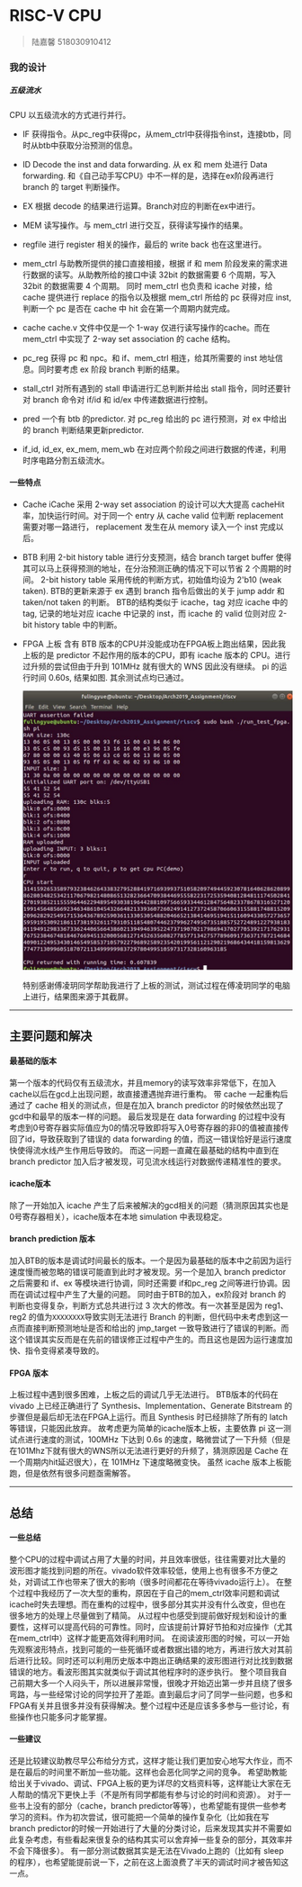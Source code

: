 # RISC-V CPU

> 陆嘉馨 
> 518030910412

### 我的设计

##### 五级流水

CPU 以五级流水的方式进行并行。

- IF
  获得指令。从pc_reg中获得pc，从mem_ctrl中获得指令inst，连接btb，同时从btb中获取分治预测的信息。

- ID
  Decode the inst and data forwarding. 从 ex 和 mem 处进行 Data forwarding. 和《自己动手写CPU》中不一样的是，选择在ex阶段再进行 branch 的 target 判断操作。

- EX
  根据 decode 的结果进行运算。Branch对应的判断在ex中进行。

- MEM
  读写操作。与 mem_ctrl 进行交互，获得读写操作的结果。

- regfile
  进行 register 相关的操作，最后的 write back 也在这里进行。

- mem_ctrl
  与助教所提供的接口直接相接，根据 if 和 mem 阶段发来的需求进行数据的读写。从助教所给的接口中读 32bit 的数据需要 6 个周期，写入 32bit 的数据需要 4 个周期。
  同时 mem_ctrl 也负责和 icache 对接，给 cache 提供进行 replace 的指令以及根据 mem_ctrl 所给的 pc 获得对应 inst, 判断一个 pc 是否在 cache 中 hit 会在第一个周期内就完成。

- cache
  cache.v 文件中仅是一个 1-way 仅进行读写操作的cache。而在 mem_ctrl 中实现了 2-way set association 的 cache 结构。

- pc_reg
  获得 pc 和 npc。和 if、mem_ctrl 相连，给其所需要的 inst 地址信息。同时要考虑 ex 阶段 branch 判断的结果。

- stall_ctrl
  对所有遇到的 stall 申请进行汇总判断并给出 stall 指令，同时还要针对 branch 命令对 if/id 和 id/ex 中传递数据进行控制。

- pred
  一个有 btb 的predictor. 对 pc_reg 给出的 pc 进行预测，对 ex 中给出的 branch 判断结果更新predictor.

- if_id, id_ex, ex_mem, mem_wb
  在对应两个阶段之间进行数据的传递，利用时序电路分割五级流水。

#### 一些特点
- Cache
  iCache 采用 2-way set association 的设计可以大大提高 cacheHit 率，加快运行时间。对于同一个 entry 从 cache valid 位判断 replacement 需要对哪一路进行， replacement 发生在从 memory 读入一个 inst 完成以后。

- BTB
  利用 2-bit history table 进行分支预测，结合 branch target buffer 使得其可以马上获得预测的地址，在分治预测正确的情况下可以节省 2 个周期的时间。
  2-bit history table 采用传统的判断方式，初始值均设为 2'b10 (weak taken).
  BTB的更新来源于 ex 遇到 branch 指令后做出的关于 jump addr 和 taken/not taken 的判断。
  BTB的结构类似于 icache，tag 对应 icache 中的 tag, 记录的地址对应 icache 中记录的 inst，而 icache 的 valid 位则对应 2-bit history table 中的判断。

- FPGA 上板
  含有 BTB 版本的CPU并没能成功在FPGA板上跑出结果，因此我上板的是 predictor 不起作用的版本的CPU，即有 icache 版本的 CPU。进行过升频的尝试但由于升到 101MHz 就有很大的 WNS 因此没有继续。
  pi 的运行时间 0.60s, 结果如图.
  其余测试点均已通过。
  
  ![avatar](https://github.com/Jiaxin-Lu/RISCV-CPU/blob/master/doc/pi_fpga0.6.jpg)

  特别感谢傅凌玥同学帮助我进行了上板的测试，测试过程在傅凌玥同学的电脑上进行，结果图来源于其截屏。

---

## 主要问题和解决

#### 最基础的版本

第一个版本的代码仅有五级流水，并且memory的读写效率非常低下，在加入cache以后在gcd上出现问题，故直接遭遇抛弃进行重构。
带 cache 一起重构后通过了 cache 相关的测试点，但是在加入 branch predictor 的时候依然出现了gcd中和最早的版本一样的问题。
最后发现是在 data forwarding 的过程中没有考虑到0号寄存器实际值应为0的情况导致即将写入0号寄存器的非0的值被直接传回了id，导致获取到了错误的 data forwarding 的值，而这一错误恰好是运行速度快使得流水线产生作用后导致的。
而这一问题一直藏在最基础的结构中直到在 branch predictor 加入后才被发现，可见流水线运行对数据传递精准性的要求。

#### icache版本

除了一开始加入 icache 产生了后来被解决的gcd相关的问题（猜测原因其实也是0号寄存器相关），icache版本在本地 simulation 中表现稳定。

#### branch prediction 版本

加入BTB的版本是调试时间最长的版本。一个是因为最基础的版本中之前因为运行速度慢而被忽略的错误可能直到此时才被发现。另一个是加入 branch predictor 之后需要和 if、ex 等模块进行协调，同时还需要 if和pc_reg 之间等进行协调。因而在调试过程中产生了大量的问题。
同时由于BTB的加入，ex阶段对 branch 的判断也变得复杂，判断方式总共进行过 3 次大的修改。有一次甚至是因为 reg1、reg2 的值为`XXXXXXXX`导致实则无法进行 Branch 的判断，但代码中未考虑到这一点而直接判断预测地址是否和给出的 jmp_target 一致导致进行了错误的判断。而这个错误其实反而是在先前的错误修正过程中产生的。而且这也是因为运行速度加快、指令变得紧凑导致的。

#### FPGA 版本

上板过程中遇到很多困难，上板之后的调试几乎无法进行。
BTB版本的代码在 vivado 上已经正确进行了 Synthesis、Implementation、Generate Bitstream 的步骤但是最后却无法在FPGA上运行。而且 Synthesis 时已经排除了所有的 latch 等错误，只能因此放弃。
故考虑更为简单的icache版本上板，主要依靠 pi 这一测试点进行速度的测试，100MHz 下达到 0.6s 的速度，略微尝试了一下升频（但是在101Mhz下就有很大的WNS所以无法进行更好的升频了，猜测原因是 Cache 在一个周期内hit延迟很大），在 101MHz 下速度略微变快。
虽然 icache 版本上板能跑，但是依然有很多问题亟需解答。

---

## 总结

#### 一些总结

整个CPU的过程中调试占用了大量的时间，并且效率很低，往往需要对比大量的波形图才能找到问题的所在。vivado软件效率较低，使用上也有很多不方便之处，对调试工作也带来了很大的影响（很多时间都花在等待vivado运行上）。
在整个过程中我经历了一次大型的重构，原因在于自己的mem_ctrl效率问题和调试icache时失去理想。而在重构的过程中，很多部分其实并没有什么改变，但也在很多地方的处理上尽量做到了精简。
从过程中也感受到提前做好规划和设计的重要性，这样可以提高代码的可靠性。同时，应该提前计算好节拍和对应操作（尤其在mem_ctrl中）这样才能更高效得利用时间。
在阅读波形图的时候，可以一开始先观察波形特点，找到可能的一些死循环或者数据出错的地方，再进行放大对其前后进行比较。同时还可以利用历史版本中跑出正确结果的波形图进行对比找到数据错误的地方。看波形图其实就类似于调试其他程序时的逐步执行。
整个项目我自己前期大多一个人闷头干，所以进展非常慢，很晚才开始迈出第一步并且绕了很多弯路，与一些经常讨论的同学拉开了差距。直到最后才问了同学一些问题，也多和FPGA有关并且很多并没有获得解决。整个过程中还是应该多多参与一些讨论，有些操作也只能多问才能掌握。

#### 一些建议

还是比较建议助教尽早公布给分方式，这样才能让我们更加安心地写大作业，而不是在最后的时间里不断加一些功能。这样也会恶化同学之间的竞争。
希望助教能给出关于vivado、调试、FPGA上板的更为详尽的文档资料等，这样能让大家在无人帮助的情况下更快上手（不是所有同学都能有参与讨论的时间和资源）。
对于一些书上没有的部分（cache，branch predictor等等），也希望能有提供一些参考学习的资料。作为初次尝试，很可能把一个简单的操作复杂化（比如我在写branch predictor的时候一开始进行了大量的分类讨论，后来发现其实并不需要如此复杂考虑，有些看起来很复杂的结构其实可以舍弃掉一些复杂的部分，其效率并不会下降很多）。
有一部分测试数据其实是无法在Vivado上跑的（比如有 sleep 的程序），也希望能提前说一下，之前在这上面浪费了半天的调试时间才被告知这一点。

